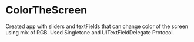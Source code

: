 # ColorTheScreen
Created app with sliders and textFields that can change color of the screen using mix of RGB. Used Singletone and UITextFieldDelegate Protocol.
